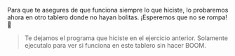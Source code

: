 <gs-toolbox toolbox-url="https://raw.githubusercontent.com/MumukiProject/mumuki-guia-gobstones-alternativa-kids/master/assets/toolbox.xml">
</gs-toolbox>

Para que te asegures de que funciona siempre lo que hiciste, lo probaremos ahora en otro tablero donde no hayan bolitas. ¡Esperemos que no se rompa! :grimacing: 

> Te dejamos el programa que hiciste en el ejercicio anterior. Solamente ejecutalo para ver si funciona en este tablero sin hacer BOOM.
